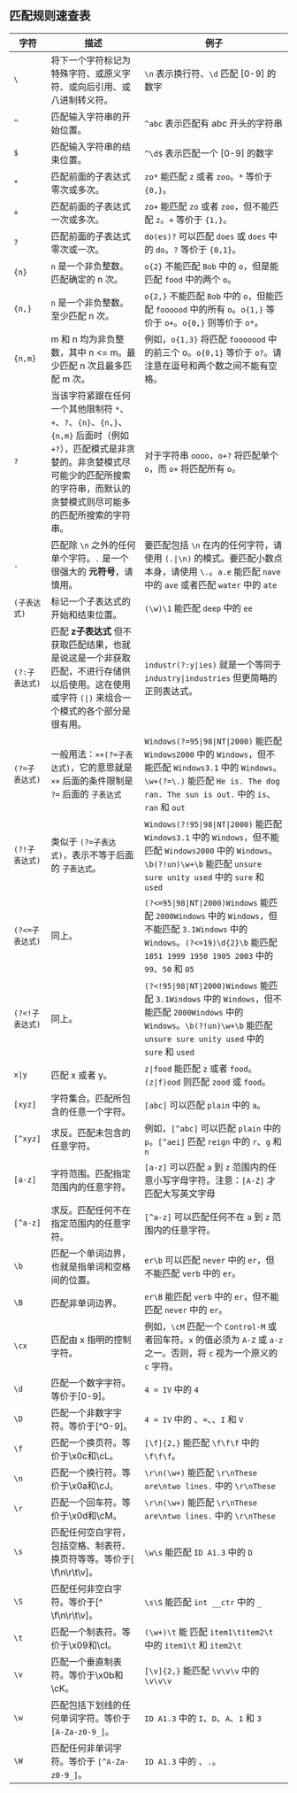 ## 匹配规则速查表

<table>
<thead>
<tr>
<th>字符</th>
<th>描述</th>
<th>例子</th>
</tr>
</thead>
<tbody>
<tr>
<td><code>\</code></td>
<td>将下一个字符标记为特殊字符、或原义字符、或向后引用、或八进制转义符。</td>
<td><code>\n</code> 表示换行符、<code>\d</code> 匹配 [0-9] 的数字</td>
</tr>
<tr>
<td><code>^</code></td>
<td>匹配输入字符串的开始位置。</td>
<td><code>^abc</code> 表示匹配有 abc 开头的字符串</td>
</tr>
<tr>
<td><code>$</code></td>
<td>匹配输入字符串的结束位置。</td>
<td><code>^\d$</code> 表示匹配一个 [0-9] 的数字</td>
</tr>
<tr>
<td><code>*</code></td>
<td>匹配前面的子表达式零次或多次。</td>
<td><code>zo*</code> 能匹配 <code>z</code> 或者 <code>zoo</code>。<code>*</code> 等价于 <code>{0,}</code>。</td>
</tr>
<tr>
<td><code>+</code></td>
<td>匹配前面的子表达式一次或多次。</td>
<td><code>zo+</code> 能匹配 <code>zo</code> 或者 <code>zoo</code>，但不能匹配 <code>z</code>。<code>+</code> 等价于 <code>{1,}</code>。</td>
</tr>
<tr>
<td><code>?</code></td>
<td>匹配前面的子表达式零次或一次。</td>
<td><code>do(es)?</code> 可以匹配 <code>does</code> 或 <code>does</code> 中的 <code>do</code>。<code>?</code> 等价于 <code>{0,1}</code>。</td>
</tr>
<tr>
<td><code>{n}</code></td>
<td><code>n</code> 是一个非负整数。匹配确定的 n 次。</td>
<td><code>o{2}</code> 不能匹配 <code>Bob</code> 中的 <code>o</code>，但是能匹配 <code>food</code> 中的两个 <code>o</code>。</td>
</tr>
<tr>
<td><code>{n,}</code></td>
<td><code>n</code> 是一个非负整数。至少匹配 n 次。</td>
<td><code>o{2,}</code> 不能匹配 <code>Bob</code> 中的 <code>o</code>，但能匹配 <code>foooood</code> 中的所有 <code>o</code>。<code>o{1,}</code> 等价于 <code>o+</code>。<code>o{0,}</code> 则等价于 <code>o*</code>。</td>
</tr>
<tr>
<td><code>{n,m}</code></td>
<td>m 和 n 均为非负整数，其中 n &lt;= m。最少匹配 n 次且最多匹配 m 次。</td>
<td>例如，<code>o{1,3}</code> 将匹配 <code>fooooood</code> 中的前三个 o。<code>o{0,1}</code> 等价于 <code>o?</code>。请注意在逗号和两个数之间不能有空格。</td>
</tr>
<tr>
<td><code>?</code></td>
<td>当该字符紧跟在任何一个其他限制符 <code>*</code>、<code>+</code>、<code>?</code>、<code>{n}</code>、<code>{n,}</code>、<code>{n,m}</code> 后面时（例如 <code>+?</code>），匹配模式是非贪婪的。非贪婪模式尽可能少的匹配所搜索的字符串，而默认的贪婪模式则尽可能多的匹配所搜索的字符串。</td>
<td>对于字符串 <code>oooo</code>，<code>o+?</code> 将匹配单个 <code>o</code>，而 <code>o+</code> 将匹配所有 <code>o</code>。</td>
</tr>
<tr>
<td><code>.</code></td>
<td>匹配除 <code>\n</code> 之外的任何单个字符。<code>.</code> 是一个很强大的 <strong>元符号</strong>，请慎用。</td>
<td>要匹配包括 <code>\n</code> 在内的任何字符，请使用 <code>(.|\n)</code> 的模式。要匹配小数点本身，请使用 <code>\.</code>。<code>a.e</code> 能匹配 <code>nave</code> 中的 <code>ave</code> 或者匹配 <code>water</code> 中的 <code>ate</code></td>
</tr>
<tr>
<td><code>(子表达式)</code></td>
<td>标记一个子表达式的开始和结束位置。</td>
<td><code>(\w)\1</code> 能匹配 <code>deep</code> 中的 <code>ee</code></td>
</tr>
<tr>
<td><code>(?:子表达式)</code></td>
<td>匹配 <strong>z子表达式</strong> 但不获取匹配结果，也就是说这是一个非获取匹配，不进行存储供以后使用。这在使用或字符 <code>(|)</code> 来组合一个模式的各个部分是很有用。</td>
<td><code>industr(?:y|ies)</code> 就是一个等同于 <code>industry|industries</code> 但更简略的正则表达式。</td>
</tr>
<tr>
<td><code>(?=子表达式)</code></td>
<td>一般用法：<code>××(?=子表达式)</code>，它的意思就是 <code>××</code> 后面的条件限制是 <code>?=</code> 后面的 <code>子表达式</code></td>
<td><code>Windows(?=95|98|NT|2000)</code> 能匹配 <code>Windows2000</code> 中的 <code>Windows</code>，但不能匹配 <code>Windows3.1</code> 中的 <code>Windows</code>。<code>\w+(?=\.)</code> 能匹配 <code>He is. The dog ran. The sun is out.</code> 中的 <code>is</code>、<code>ran</code> 和 <code>out</code></td>
</tr>
<tr>
<td><code>(?!子表达式)</code></td>
<td>类似于 <code>(?=子表达式)</code>，表示不等于后面的 <code>子表达式</code>。</td>
<td><code>Windows(?!95|98|NT|2000)</code> 能匹配 <code>Windows3.1</code> 中的 <code>Windows</code>，但不能匹配 <code>Windows2000</code> 中的 <code>Windows</code>。<code>\b(?!un)\w+\b</code> 能匹配 <code>unsure sure unity used</code> 中的 <code>sure</code> 和 <code>used</code></td>
</tr>
<tr>
<td><code>(?&lt;=子表达式)</code></td>
<td>同上。</td>
<td><code>(?&lt;=95|98|NT|2000)Windows</code> 能匹配 <code>2000Windows</code> 中的 <code>Windows</code>，但不能匹配 <code>3.1Windows</code> 中的<code>Windows</code>。<code>(?&lt;=19)\d{2}\b</code> 能匹配 <code>1851 1999 1950 1905 2003</code> 中的 <code>99</code>、<code>50</code> 和 <code>05</code></td>
</tr>
<tr>
<td><code>(?&lt;!子表达式)</code></td>
<td>同上。</td>
<td><code>(?&lt;!95|98|NT|2000)Windows</code> 能匹配 <code>3.1Windows</code> 中的 <code>Windows</code>，但不能匹配 <code>2000Windows</code> 中的 <code>Windows</code>。<code>\b(?!un)\w+\b</code> 能匹配 <code>unsure sure unity used</code> 中的 <code>sure</code> 和 <code>used</code></td>
</tr>
<tr>
<td><code>x|y</code></td>
<td>匹配 x 或者 y。</td>
<td><code>z|food</code> 能匹配 <code>z</code> 或者 <code>food</code>。<code>(z|f)ood</code> 则匹配 <code>zood</code> 或 <code>food</code>。</td>
</tr>
<tr>
<td><code>[xyz]</code></td>
<td>字符集合。匹配所包含的任意一个字符。</td>
<td><code>[abc]</code> 可以匹配 <code>plain</code> 中的 <code>a</code>。</td>
</tr>
<tr>
<td><code>[^xyz]</code></td>
<td>求反。匹配未包含的任意字符。</td>
<td>例如，<code>[^abc]</code> 可以匹配 <code>plain</code> 中的 <code>p</code>。<code>[^aei]</code> 匹配 <code>reign</code> 中的 <code>r</code>、<code>g</code> 和 <code>n</code></td>
</tr>
<tr>
<td><code>[a-z]</code></td>
<td>字符范围。匹配指定范围内的任意字符。</td>
<td><code>[a-z]</code> 可以匹配 <code>a</code> 到 <code>z</code> 范围内的任意小写字母字符。注意：<code>[A-Z]</code> 才匹配大写英文字母</td>
</tr>
<tr>
<td><code>[^a-z]</code></td>
<td>求反。匹配任何不在指定范围内的任意字符。</td>
<td><code>[^a-z]</code> 可以匹配任何不在 <code>a</code> 到 <code>z</code> 范围内的任意字符。</td>
</tr>
<tr>
<td><code>\b</code></td>
<td>匹配一个单词边界，也就是指单词和空格间的位置。</td>
<td><code>er\b</code> 可以匹配 <code>never</code> 中的 <code>er</code>，但不能匹配 <code>verb</code> 中的 <code>er</code>。</td>
</tr>
<tr>
<td><code>\B</code></td>
<td>匹配非单词边界。</td>
<td><code>er\B</code> 能匹配 <code>verb</code> 中的 <code>er</code>，但不能匹配 <code>never</code> 中的 <code>er</code>。</td>
</tr>
<tr>
<td><code>\cx</code></td>
<td>匹配由 x 指明的控制字符。</td>
<td>例如，<code>\cM</code> 匹配一个 <code>Control-M</code> 或者回车符。<code>x</code> 的值必须为 <code>A-Z</code> 或 <code>a-z</code> 之一。否则，将 <code>c</code> 视为一个原义的 <code>c</code> 字符。</td>
</tr>
<tr>
<td><code>\d</code></td>
<td>匹配一个数字字符。等价于[0-9]。</td>
<td><code>4 = IV</code> 中的 <code>4</code></td>
</tr>
<tr>
<td><code>\D</code></td>
<td>匹配一个非数字字符。等价于[^0-9]。</td>
<td><code>4 = IV</code> 中的 <code></code>、<code>=</code>、<code></code>、<code>I</code> 和 <code>V</code></td>
</tr>
<tr>
<td><code>\f</code></td>
<td>匹配一个换页符。等价于\x0c和\cL。</td>
<td><code>[\f]{2,}</code>	能匹配 <code>\f\f\f</code> 中的 <code>\f\f\f</code>。</td>
</tr>
<tr>
<td><code>\n</code></td>
<td>匹配一个换行符。等价于\x0a和\cJ。</td>
<td><code>\r\n(\w+)</code> 能匹配 <code>\r\nThese are\ntwo lines.</code> 中的 <code>\r\nThese</code></td>
</tr>
<tr>
<td><code>\r</code></td>
<td>匹配一个回车符。等价于\x0d和\cM。</td>
<td><code>\r\n(\w+)</code> 能匹配 <code>\r\nThese are\ntwo lines.</code> 中的 <code>\r\nThese</code></td>
</tr>
<tr>
<td><code>\s</code></td>
<td>匹配任何空白字符，包括空格、制表符、换页符等等。等价于[ \f\n\r\t\v]。</td>
<td><code>\w\s</code> 能匹配 <code>ID A1.3</code> 中的 <code>D</code></td>
</tr>
<tr>
<td><code>\S</code></td>
<td>匹配任何非空白字符。等价于[^ \f\n\r\t\v]。</td>
<td><code>\s\S</code> 能匹配 <code>int __ctr</code> 中的 <code>_</code></td>
</tr>
<tr>
<td><code>\t</code></td>
<td>匹配一个制表符。等价于\x09和\cI。</td>
<td><code>(\w+)\t</code> 能 匹配 <code>item1\titem2\t</code> 中的 <code>item1\t</code> 和 <code>item2\t</code></td>
</tr>
<tr>
<td><code>\v</code></td>
<td>匹配一个垂直制表符。等价于\x0b和\cK。</td>
<td><code>[\v]{2,}</code> 能匹配 <code>\v\v\v</code> 中的 <code>\v\v\v</code></td>
</tr>
<tr>
<td><code>\w</code></td>
<td>匹配包括下划线的任何单词字符。等价于 <code>[A-Za-z0-9_]</code>。</td>
<td><code>ID A1.3</code> 中的 <code>I</code>、<code>D</code>、<code>A</code>、<code>1</code> 和 <code>3</code></td>
</tr>
<tr>
<td><code>\W</code></td>
<td>匹配任何非单词字符。等价于 <code>[^A-Za-z0-9_]</code>。</td>
<td><code>ID A1.3</code> 中的 <code></code>、<code>.</code>。</td>
</tr>
</tbody>
</table>
